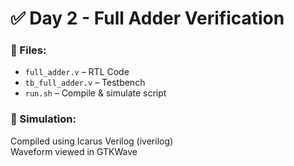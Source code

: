 # ✅ Day 2 - Full Adder Verification

### 🔧 Files:
- `full_adder.v` – RTL Code
- `tb_full_adder.v` – Testbench
- `run.sh` – Compile & simulate script

### 🧪 Simulation:
Compiled using Icarus Verilog (iverilog)  
Waveform viewed in GTKWave

